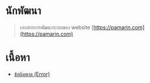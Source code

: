 # นักพัฒนา

> เอกสารการพัฒนาระบบของ website [https://pamarin.com](https://pamarin.com)

# เนื้อหา
- [ข้อผิดพาด (Error)](error/README.md)
